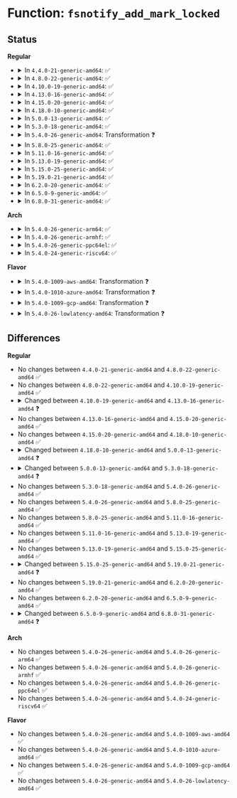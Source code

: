 # Function: <code>fsnotify_add_mark_locked</code>

## Status
<b>Regular</b>
<ul>
<li>
<details>
<summary>In <code>4.4.0-21-generic-amd64</code>: ✅</summary>

```c
int fsnotify_add_mark_locked(struct fsnotify_mark * mark, struct fsnotify_group * group, struct inode * inode, struct vfsmount * mnt, int allow_dups)
```

```json
{
  "name": "fsnotify_add_mark_locked",
  "collision_type": "Unique Global",
  "inline_type": "No",
  "funcs": [
    {
      "addr": 18446744071581272064,
      "name": "fsnotify_add_mark_locked",
      "external": true,
      "loc": "fs/notify/mark.c:336",
      "file": "fs/notify/mark.c",
      "inline": "seen, unknown",
      "caller_inline": [],
      "caller_func": [
        "fs/notify/mark.c:fsnotify_add_mark",
        "fs/notify/dnotify/dnotify.c:fcntl_dirnotify",
        "fs/notify/inotify/inotify_user.c:SyS_inotify_add_watch"
      ]
    }
  ],
  "symbols": [
    {
      "addr": 18446744071581272064,
      "name": "fsnotify_add_mark_locked",
      "section": ".text",
      "bind": "STB_GLOBAL",
      "size": 440
    }
  ]
}
```
</details>
</li>
<li>
<details>
<summary>In <code>4.8.0-22-generic-amd64</code>: ✅</summary>

```c
int fsnotify_add_mark_locked(struct fsnotify_mark * mark, struct fsnotify_group * group, struct inode * inode, struct vfsmount * mnt, int allow_dups)
```

```json
{
  "name": "fsnotify_add_mark_locked",
  "collision_type": "Unique Global",
  "inline_type": "No",
  "funcs": [
    {
      "addr": 18446744071581437584,
      "name": "fsnotify_add_mark_locked",
      "external": true,
      "loc": "fs/notify/mark.c:358",
      "file": "fs/notify/mark.c",
      "inline": "seen, unknown",
      "caller_inline": [],
      "caller_func": [
        "fs/notify/mark.c:fsnotify_add_mark",
        "fs/notify/dnotify/dnotify.c:fcntl_dirnotify",
        "fs/notify/inotify/inotify_user.c:SyS_inotify_add_watch"
      ]
    }
  ],
  "symbols": [
    {
      "addr": 18446744071581437584,
      "name": "fsnotify_add_mark_locked",
      "section": ".text",
      "bind": "STB_GLOBAL",
      "size": 445
    }
  ]
}
```
</details>
</li>
<li>
<details>
<summary>In <code>4.10.0-19-generic-amd64</code>: ✅</summary>

```c
int fsnotify_add_mark_locked(struct fsnotify_mark * mark, struct fsnotify_group * group, struct inode * inode, struct vfsmount * mnt, int allow_dups)
```

```json
{
  "name": "fsnotify_add_mark_locked",
  "collision_type": "Unique Global",
  "inline_type": "No",
  "funcs": [
    {
      "addr": 18446744071581518528,
      "name": "fsnotify_add_mark_locked",
      "external": true,
      "loc": "fs/notify/mark.c:358",
      "file": "fs/notify/mark.c",
      "inline": "seen, unknown",
      "caller_inline": [],
      "caller_func": [
        "kernel/audit_tree.c:tag_mount",
        "kernel/audit_tree.c:untag_chunk",
        "fs/notify/mark.c:fsnotify_add_mark",
        "fs/notify/dnotify/dnotify.c:fcntl_dirnotify",
        "fs/notify/inotify/inotify_user.c:SyS_inotify_add_watch"
      ]
    }
  ],
  "symbols": [
    {
      "addr": 18446744071581518528,
      "name": "fsnotify_add_mark_locked",
      "section": ".text",
      "bind": "STB_GLOBAL",
      "size": 434
    }
  ]
}
```
</details>
</li>
<li>
<details>
<summary>In <code>4.13.0-16-generic-amd64</code>: ✅</summary>

```c
int fsnotify_add_mark_locked(struct fsnotify_mark * mark, struct inode * inode, struct vfsmount * mnt, int allow_dups)
```

```json
{
  "name": "fsnotify_add_mark_locked",
  "collision_type": "Unique Global",
  "inline_type": "No",
  "funcs": [
    {
      "addr": 18446744071581571824,
      "name": "fsnotify_add_mark_locked",
      "external": true,
      "loc": "fs/notify/mark.c:571",
      "file": "fs/notify/mark.c",
      "inline": "seen, unknown",
      "caller_inline": [],
      "caller_func": [
        "kernel/audit_tree.c:tag_mount",
        "kernel/audit_tree.c:untag_chunk",
        "fs/notify/mark.c:fsnotify_add_mark",
        "fs/notify/dnotify/dnotify.c:fcntl_dirnotify",
        "fs/notify/inotify/inotify_user.c:SyS_inotify_add_watch"
      ]
    }
  ],
  "symbols": [
    {
      "addr": 18446744071581571824,
      "name": "fsnotify_add_mark_locked",
      "section": ".text",
      "bind": "STB_GLOBAL",
      "size": 749
    }
  ]
}
```
</details>
</li>
<li>
<details>
<summary>In <code>4.15.0-20-generic-amd64</code>: ✅</summary>

```c
int fsnotify_add_mark_locked(struct fsnotify_mark * mark, struct inode * inode, struct vfsmount * mnt, int allow_dups)
```

```json
{
  "name": "fsnotify_add_mark_locked",
  "collision_type": "Unique Global",
  "inline_type": "No",
  "funcs": [
    {
      "addr": 18446744071581716128,
      "name": "fsnotify_add_mark_locked",
      "external": true,
      "loc": "fs/notify/mark.c:568",
      "file": "fs/notify/mark.c",
      "inline": "seen, unknown",
      "caller_inline": [],
      "caller_func": [
        "kernel/audit_tree.c:tag_mount",
        "kernel/audit_tree.c:untag_chunk",
        "fs/notify/mark.c:fsnotify_add_mark",
        "fs/notify/dnotify/dnotify.c:fcntl_dirnotify",
        "fs/notify/inotify/inotify_user.c:SyS_inotify_add_watch"
      ]
    }
  ],
  "symbols": [
    {
      "addr": 18446744071581716128,
      "name": "fsnotify_add_mark_locked",
      "section": ".text",
      "bind": "STB_GLOBAL",
      "size": 771
    }
  ]
}
```
</details>
</li>
<li>
<details>
<summary>In <code>4.18.0-10-generic-amd64</code>: ✅</summary>

```c
int fsnotify_add_mark_locked(struct fsnotify_mark * mark, struct inode * inode, struct vfsmount * mnt, int allow_dups)
```

```json
{
  "name": "fsnotify_add_mark_locked",
  "collision_type": "Unique Global",
  "inline_type": "No",
  "funcs": [
    {
      "addr": 18446744071581883088,
      "name": "fsnotify_add_mark_locked",
      "external": true,
      "loc": "fs/notify/mark.c:574",
      "file": "fs/notify/mark.c",
      "inline": "seen, unknown",
      "caller_inline": [],
      "caller_func": [
        "kernel/audit_tree.c:tag_mount",
        "kernel/audit_tree.c:untag_chunk",
        "fs/notify/mark.c:fsnotify_add_mark",
        "fs/notify/dnotify/dnotify.c:fcntl_dirnotify",
        "fs/notify/inotify/inotify_user.c:inotify_update_watch"
      ]
    }
  ],
  "symbols": [
    {
      "addr": 18446744071581883088,
      "name": "fsnotify_add_mark_locked",
      "section": ".text",
      "bind": "STB_GLOBAL",
      "size": 761
    }
  ]
}
```
</details>
</li>
<li>
<details>
<summary>In <code>5.0.0-13-generic-amd64</code>: ✅</summary>

```c
int fsnotify_add_mark_locked(struct fsnotify_mark * mark, fsnotify_connp_t * connp, unsigned int type, int allow_dups)
```

```json
{
  "name": "fsnotify_add_mark_locked",
  "collision_type": "Unique Global",
  "inline_type": "No",
  "funcs": [
    {
      "addr": 18446744071581968096,
      "name": "fsnotify_add_mark_locked",
      "external": true,
      "loc": "fs/notify/mark.c:609",
      "file": "fs/notify/mark.c",
      "inline": "seen, unknown",
      "caller_inline": [],
      "caller_func": [
        "kernel/audit_tree.c:tag_mount",
        "fs/notify/mark.c:fsnotify_add_mark",
        "fs/notify/dnotify/dnotify.c:fcntl_dirnotify",
        "fs/notify/inotify/inotify_user.c:inotify_update_watch",
        "fs/notify/fanotify/fanotify_user.c:fanotify_add_mark"
      ]
    }
  ],
  "symbols": [
    {
      "addr": 18446744071581968096,
      "name": "fsnotify_add_mark_locked",
      "section": ".text",
      "bind": "STB_GLOBAL",
      "size": 731
    }
  ]
}
```
</details>
</li>
<li>
<details>
<summary>In <code>5.3.0-18-generic-amd64</code>: ✅</summary>

```c
int fsnotify_add_mark_locked(struct fsnotify_mark * mark, fsnotify_connp_t * connp, unsigned int type, int allow_dups, __kernel_fsid_t * fsid)
```

```json
{
  "name": "fsnotify_add_mark_locked",
  "collision_type": "Unique Global",
  "inline_type": "No",
  "funcs": [
    {
      "addr": 18446744071582101712,
      "name": "fsnotify_add_mark_locked",
      "external": true,
      "loc": "fs/notify/mark.c:636",
      "file": "fs/notify/mark.c",
      "inline": "seen, unknown",
      "caller_inline": [],
      "caller_func": [
        "kernel/audit_tree.c:tag_mount",
        "fs/notify/mark.c:fsnotify_add_mark",
        "fs/notify/dnotify/dnotify.c:fcntl_dirnotify",
        "fs/notify/inotify/inotify_user.c:inotify_update_watch",
        "fs/notify/fanotify/fanotify_user.c:fanotify_add_mark"
      ]
    }
  ],
  "symbols": [
    {
      "addr": 18446744071582101712,
      "name": "fsnotify_add_mark_locked",
      "section": ".text",
      "bind": "STB_GLOBAL",
      "size": 270
    }
  ]
}
```
</details>
</li>
<li>
<details>
<summary>In <code>5.4.0-26-generic-amd64</code>: Transformation ❓</summary>

```c
int fsnotify_add_mark_locked(struct fsnotify_mark * mark, fsnotify_connp_t * connp, unsigned int type, int allow_dups, __kernel_fsid_t * fsid)
```

```json
{
  "name": "fsnotify_add_mark_locked",
  "collision_type": "Unique Global",
  "inline_type": "No",
  "funcs": [
    {
      "addr": 0,
      "name": "fsnotify_add_mark_locked",
      "external": true,
      "loc": "fs/notify/mark.c:636",
      "file": "fs/notify/mark.c",
      "inline": "seen, unknown",
      "caller_inline": [],
      "caller_func": [
        "kernel/audit_tree.c:tag_mount",
        "fs/notify/mark.c:fsnotify_add_mark",
        "fs/notify/dnotify/dnotify.c:fcntl_dirnotify",
        "fs/notify/inotify/inotify_user.c:inotify_update_watch",
        "fs/notify/fanotify/fanotify_user.c:fanotify_add_mark"
      ]
    }
  ],
  "symbols": [
    {
      "addr": 18446744071582180098,
      "name": "fsnotify_add_mark_locked.cold",
      "section": ".text",
      "bind": "STB_LOCAL",
      "size": 60
    },
    {
      "addr": 18446744071582178496,
      "name": "fsnotify_add_mark_locked",
      "section": ".text",
      "bind": "STB_GLOBAL",
      "size": 943
    }
  ]
}
```
</details>
</li>
<li>
<details>
<summary>In <code>5.8.0-25-generic-amd64</code>: ✅</summary>

```c
int fsnotify_add_mark_locked(struct fsnotify_mark * mark, fsnotify_connp_t * connp, unsigned int type, int allow_dups, __kernel_fsid_t * fsid)
```

```json
{
  "name": "fsnotify_add_mark_locked",
  "collision_type": "Unique Global",
  "inline_type": "No",
  "funcs": [
    {
      "addr": 18446744071582416320,
      "name": "fsnotify_add_mark_locked",
      "external": true,
      "loc": "fs/notify/mark.c:640",
      "file": "fs/notify/mark.c",
      "inline": "seen, unknown",
      "caller_inline": [],
      "caller_func": [
        "kernel/audit_tree.c:create_chunk",
        "fs/notify/mark.c:fsnotify_add_mark",
        "fs/notify/dnotify/dnotify.c:fcntl_dirnotify",
        "fs/notify/inotify/inotify_user.c:inotify_new_watch",
        "fs/notify/fanotify/fanotify_user.c:fanotify_add_mark"
      ]
    }
  ],
  "symbols": [
    {
      "addr": 18446744071582416320,
      "name": "fsnotify_add_mark_locked",
      "section": ".text",
      "bind": "STB_GLOBAL",
      "size": 323
    }
  ]
}
```
</details>
</li>
<li>
<details>
<summary>In <code>5.11.0-16-generic-amd64</code>: ✅</summary>

```c
int fsnotify_add_mark_locked(struct fsnotify_mark * mark, fsnotify_connp_t * connp, unsigned int type, int allow_dups, __kernel_fsid_t * fsid)
```

```json
{
  "name": "fsnotify_add_mark_locked",
  "collision_type": "Unique Global",
  "inline_type": "No",
  "funcs": [
    {
      "addr": 18446744071582470448,
      "name": "fsnotify_add_mark_locked",
      "external": true,
      "loc": "fs/notify/mark.c:640",
      "file": "fs/notify/mark.c",
      "inline": "seen, unknown",
      "caller_inline": [],
      "caller_func": [
        "kernel/audit_tree.c:create_chunk",
        "fs/notify/mark.c:fsnotify_add_mark",
        "fs/notify/dnotify/dnotify.c:fcntl_dirnotify",
        "fs/notify/inotify/inotify_user.c:inotify_new_watch",
        "fs/notify/fanotify/fanotify_user.c:fanotify_add_mark"
      ]
    }
  ],
  "symbols": [
    {
      "addr": 18446744071582470448,
      "name": "fsnotify_add_mark_locked",
      "section": ".text",
      "bind": "STB_GLOBAL",
      "size": 323
    }
  ]
}
```
</details>
</li>
<li>
<details>
<summary>In <code>5.13.0-19-generic-amd64</code>: ✅</summary>

```c
int fsnotify_add_mark_locked(struct fsnotify_mark * mark, fsnotify_connp_t * connp, unsigned int type, int allow_dups, __kernel_fsid_t * fsid)
```

```json
{
  "name": "fsnotify_add_mark_locked",
  "collision_type": "Unique Global",
  "inline_type": "No",
  "funcs": [
    {
      "addr": 18446744071582497504,
      "name": "fsnotify_add_mark_locked",
      "external": true,
      "loc": "fs/notify/mark.c:638",
      "file": "fs/notify/mark.c",
      "inline": "seen, unknown",
      "caller_inline": [],
      "caller_func": [
        "kernel/audit_tree.c:create_chunk",
        "fs/notify/mark.c:fsnotify_add_mark",
        "fs/notify/dnotify/dnotify.c:fcntl_dirnotify",
        "fs/notify/inotify/inotify_user.c:inotify_update_watch",
        "fs/notify/fanotify/fanotify_user.c:fanotify_add_mark"
      ]
    }
  ],
  "symbols": [
    {
      "addr": 18446744071582497504,
      "name": "fsnotify_add_mark_locked",
      "section": ".text",
      "bind": "STB_GLOBAL",
      "size": 315
    }
  ]
}
```
</details>
</li>
<li>
<details>
<summary>In <code>5.15.0-25-generic-amd64</code>: ✅</summary>

```c
int fsnotify_add_mark_locked(struct fsnotify_mark * mark, fsnotify_connp_t * connp, unsigned int type, int allow_dups, __kernel_fsid_t * fsid)
```

```json
{
  "name": "fsnotify_add_mark_locked",
  "collision_type": "Unique Global",
  "inline_type": "No",
  "funcs": [
    {
      "addr": 18446744071582812384,
      "name": "fsnotify_add_mark_locked",
      "external": true,
      "loc": "fs/notify/mark.c:667",
      "file": "fs/notify/mark.c",
      "inline": "seen, unknown",
      "caller_inline": [],
      "caller_func": [
        "kernel/audit_tree.c:create_chunk",
        "fs/notify/mark.c:fsnotify_add_mark",
        "fs/notify/dnotify/dnotify.c:fcntl_dirnotify",
        "fs/notify/inotify/inotify_user.c:inotify_update_watch",
        "fs/notify/fanotify/fanotify_user.c:fanotify_add_mark"
      ]
    }
  ],
  "symbols": [
    {
      "addr": 18446744071582812384,
      "name": "fsnotify_add_mark_locked",
      "section": ".text",
      "bind": "STB_GLOBAL",
      "size": 315
    }
  ]
}
```
</details>
</li>
<li>
<details>
<summary>In <code>5.19.0-21-generic-amd64</code>: ✅</summary>

```c
int fsnotify_add_mark_locked(struct fsnotify_mark * mark, fsnotify_connp_t * connp, unsigned int obj_type, int add_flags, __kernel_fsid_t * fsid)
```

```json
{
  "name": "fsnotify_add_mark_locked",
  "collision_type": "Unique Global",
  "inline_type": "No",
  "funcs": [
    {
      "addr": 18446744071583367040,
      "name": "fsnotify_add_mark_locked",
      "external": true,
      "loc": "fs/notify/mark.c:704",
      "file": "fs/notify/mark.c",
      "inline": "seen, unknown",
      "caller_inline": [],
      "caller_func": [
        "kernel/audit_tree.c:create_chunk",
        "fs/notify/mark.c:fsnotify_add_mark",
        "fs/notify/dnotify/dnotify.c:fcntl_dirnotify",
        "fs/notify/inotify/inotify_user.c:inotify_new_watch",
        "fs/notify/fanotify/fanotify_user.c:fanotify_add_mark"
      ]
    }
  ],
  "symbols": [
    {
      "addr": 18446744071583367040,
      "name": "fsnotify_add_mark_locked",
      "section": ".text",
      "bind": "STB_GLOBAL",
      "size": 330
    }
  ]
}
```
</details>
</li>
<li>
<details>
<summary>In <code>6.2.0-20-generic-amd64</code>: ✅</summary>

```c
int fsnotify_add_mark_locked(struct fsnotify_mark * mark, fsnotify_connp_t * connp, unsigned int obj_type, int add_flags, __kernel_fsid_t * fsid)
```

```json
{
  "name": "fsnotify_add_mark_locked",
  "collision_type": "Unique Global",
  "inline_type": "No",
  "funcs": [
    {
      "addr": 18446744071583951120,
      "name": "fsnotify_add_mark_locked",
      "external": true,
      "loc": "fs/notify/mark.c:704",
      "file": "fs/notify/mark.c",
      "inline": "seen, unknown",
      "caller_inline": [],
      "caller_func": [
        "kernel/audit_tree.c:create_chunk",
        "fs/notify/mark.c:fsnotify_add_mark",
        "fs/notify/dnotify/dnotify.c:fcntl_dirnotify",
        "fs/notify/inotify/inotify_user.c:inotify_new_watch",
        "fs/notify/fanotify/fanotify_user.c:fanotify_add_mark"
      ]
    }
  ],
  "symbols": [
    {
      "addr": 18446744071583951120,
      "name": "fsnotify_add_mark_locked",
      "section": ".text",
      "bind": "STB_GLOBAL",
      "size": 330
    }
  ]
}
```
</details>
</li>
<li>
<details>
<summary>In <code>6.5.0-9-generic-amd64</code>: ✅</summary>

```c
int fsnotify_add_mark_locked(struct fsnotify_mark * mark, fsnotify_connp_t * connp, unsigned int obj_type, int add_flags, __kernel_fsid_t * fsid)
```

```json
{
  "name": "fsnotify_add_mark_locked",
  "collision_type": "Unique Global",
  "inline_type": "No",
  "funcs": [
    {
      "addr": 18446744071584174416,
      "name": "fsnotify_add_mark_locked",
      "external": true,
      "loc": "fs/notify/mark.c:704",
      "file": "fs/notify/mark.c",
      "inline": "seen, unknown",
      "caller_inline": [],
      "caller_func": [
        "kernel/audit_tree.c:create_chunk",
        "fs/notify/mark.c:fsnotify_add_mark",
        "fs/notify/dnotify/dnotify.c:fcntl_dirnotify",
        "fs/notify/inotify/inotify_user.c:inotify_new_watch",
        "fs/notify/fanotify/fanotify_user.c:fanotify_add_mark"
      ]
    }
  ],
  "symbols": [
    {
      "addr": 18446744071584174416,
      "name": "fsnotify_add_mark_locked",
      "section": ".text",
      "bind": "STB_GLOBAL",
      "size": 330
    }
  ]
}
```
</details>
</li>
<li>
<details>
<summary>In <code>6.8.0-31-generic-amd64</code>: ✅</summary>

```c
int fsnotify_add_mark_locked(struct fsnotify_mark * mark, fsnotify_connp_t * connp, unsigned int obj_type, int add_flags)
```

```json
{
  "name": "fsnotify_add_mark_locked",
  "collision_type": "Unique Global",
  "inline_type": "No",
  "funcs": [
    {
      "addr": 18446744071584388400,
      "name": "fsnotify_add_mark_locked",
      "external": true,
      "loc": "fs/notify/mark.c:669",
      "file": "fs/notify/mark.c",
      "inline": "seen, unknown",
      "caller_inline": [],
      "caller_func": [
        "kernel/audit_tree.c:create_chunk",
        "fs/notify/mark.c:fsnotify_add_mark",
        "fs/notify/dnotify/dnotify.c:fcntl_dirnotify",
        "fs/notify/inotify/inotify_user.c:inotify_new_watch",
        "fs/notify/fanotify/fanotify_user.c:fanotify_add_new_mark"
      ]
    }
  ],
  "symbols": [
    {
      "addr": 18446744071584388400,
      "name": "fsnotify_add_mark_locked",
      "section": ".text",
      "bind": "STB_GLOBAL",
      "size": 319
    }
  ]
}
```
</details>
</li>
</ul>
<b>Arch</b>
<ul>
<li>
<details>
<summary>In <code>5.4.0-26-generic-arm64</code>: ✅</summary>

```c
int fsnotify_add_mark_locked(struct fsnotify_mark * mark, fsnotify_connp_t * connp, unsigned int type, int allow_dups, __kernel_fsid_t * fsid)
```

```json
{
  "name": "fsnotify_add_mark_locked",
  "collision_type": "Unique Global",
  "inline_type": "No",
  "funcs": [
    {
      "addr": 18446603336493737056,
      "name": "fsnotify_add_mark_locked",
      "external": true,
      "loc": "fs/notify/mark.c:636",
      "file": "fs/notify/mark.c",
      "inline": "seen, unknown",
      "caller_inline": [],
      "caller_func": [
        "kernel/audit_tree.c:tag_mount",
        "fs/notify/mark.c:fsnotify_add_mark",
        "fs/notify/dnotify/dnotify.c:fcntl_dirnotify",
        "fs/notify/inotify/inotify_user.c:__arm64_sys_inotify_add_watch",
        "fs/notify/fanotify/fanotify_user.c:fanotify_add_mark"
      ]
    }
  ],
  "symbols": [
    {
      "addr": 18446603336493737056,
      "name": "fsnotify_add_mark_locked",
      "section": ".text",
      "bind": "STB_GLOBAL",
      "size": 556
    }
  ]
}
```
</details>
</li>
<li>
<details>
<summary>In <code>5.4.0-26-generic-armhf</code>: ✅</summary>

```c
int fsnotify_add_mark_locked(struct fsnotify_mark * mark, fsnotify_connp_t * connp, unsigned int type, int allow_dups, __kernel_fsid_t * fsid)
```

```json
{
  "name": "fsnotify_add_mark_locked",
  "collision_type": "Unique Global",
  "inline_type": "No",
  "funcs": [
    {
      "addr": 3227261176,
      "name": "fsnotify_add_mark_locked",
      "external": true,
      "loc": "fs/notify/mark.c:636",
      "file": "fs/notify/mark.c",
      "inline": "seen, unknown",
      "caller_inline": [],
      "caller_func": [
        "kernel/audit_tree.c:tag_mount",
        "fs/notify/mark.c:fsnotify_add_mark",
        "fs/notify/dnotify/dnotify.c:fcntl_dirnotify",
        "fs/notify/inotify/inotify_user.c:__se_sys_inotify_add_watch",
        "fs/notify/fanotify/fanotify_user.c:fanotify_add_mark"
      ]
    }
  ],
  "symbols": [
    {
      "addr": 3227261176,
      "name": "fsnotify_add_mark_locked",
      "section": ".text",
      "bind": "STB_GLOBAL",
      "size": 364
    }
  ]
}
```
</details>
</li>
<li>
<details>
<summary>In <code>5.4.0-26-generic-ppc64el</code>: ✅</summary>

```c
int fsnotify_add_mark_locked(struct fsnotify_mark * mark, fsnotify_connp_t * connp, unsigned int type, int allow_dups, __kernel_fsid_t * fsid)
```

```json
{
  "name": "fsnotify_add_mark_locked",
  "collision_type": "Unique Global",
  "inline_type": "No",
  "funcs": [
    {
      "addr": 13835058055287346624,
      "name": "fsnotify_add_mark_locked",
      "external": true,
      "loc": "fs/notify/mark.c:636",
      "file": "fs/notify/mark.c",
      "inline": "seen, unknown",
      "caller_inline": [],
      "caller_func": [
        "kernel/audit_tree.c:tag_mount",
        "fs/notify/mark.c:fsnotify_add_mark",
        "fs/notify/dnotify/dnotify.c:fcntl_dirnotify",
        "fs/notify/inotify/inotify_user.c:__se_sys_inotify_add_watch",
        "fs/notify/fanotify/fanotify_user.c:fanotify_add_mark"
      ]
    }
  ],
  "symbols": [
    {
      "addr": 13835058055287346624,
      "name": "fsnotify_add_mark_locked",
      "section": ".text",
      "bind": "STB_GLOBAL",
      "size": 652
    }
  ]
}
```
</details>
</li>
<li>
<details>
<summary>In <code>5.4.0-24-generic-riscv64</code>: ✅</summary>

```c
int fsnotify_add_mark_locked(struct fsnotify_mark * mark, fsnotify_connp_t * connp, unsigned int type, int allow_dups, __kernel_fsid_t * fsid)
```

```json
{
  "name": "fsnotify_add_mark_locked",
  "collision_type": "Unique Global",
  "inline_type": "No",
  "funcs": [
    {
      "addr": 18446743936273345760,
      "name": "fsnotify_add_mark_locked",
      "external": true,
      "loc": "fs/notify/mark.c:636",
      "file": "fs/notify/mark.c",
      "inline": "seen, unknown",
      "caller_inline": [],
      "caller_func": [
        "kernel/audit_tree.c:tag_mount",
        "fs/notify/mark.c:fsnotify_add_mark",
        "fs/notify/dnotify/dnotify.c:fcntl_dirnotify",
        "fs/notify/inotify/inotify_user.c:__se_sys_inotify_add_watch",
        "fs/notify/fanotify/fanotify_user.c:fanotify_add_mark"
      ]
    }
  ],
  "symbols": [
    {
      "addr": 18446743936273345760,
      "name": "fsnotify_add_mark_locked",
      "section": ".text",
      "bind": "STB_GLOBAL",
      "size": 380
    }
  ]
}
```
</details>
</li>
</ul>
<b>Flavor</b>
<ul>
<li>
<details>
<summary>In <code>5.4.0-1009-aws-amd64</code>: Transformation ❓</summary>

```c
int fsnotify_add_mark_locked(struct fsnotify_mark * mark, fsnotify_connp_t * connp, unsigned int type, int allow_dups, __kernel_fsid_t * fsid)
```

```json
{
  "name": "fsnotify_add_mark_locked",
  "collision_type": "Unique Global",
  "inline_type": "No",
  "funcs": [
    {
      "addr": 0,
      "name": "fsnotify_add_mark_locked",
      "external": true,
      "loc": "fs/notify/mark.c:636",
      "file": "fs/notify/mark.c",
      "inline": "seen, unknown",
      "caller_inline": [],
      "caller_func": [
        "kernel/audit_tree.c:tag_mount",
        "fs/notify/mark.c:fsnotify_add_mark",
        "fs/notify/dnotify/dnotify.c:fcntl_dirnotify",
        "fs/notify/inotify/inotify_user.c:inotify_update_watch",
        "fs/notify/fanotify/fanotify_user.c:fanotify_add_mark"
      ]
    }
  ],
  "symbols": [
    {
      "addr": 18446744071582148834,
      "name": "fsnotify_add_mark_locked.cold",
      "section": ".text",
      "bind": "STB_LOCAL",
      "size": 60
    },
    {
      "addr": 18446744071582147232,
      "name": "fsnotify_add_mark_locked",
      "section": ".text",
      "bind": "STB_GLOBAL",
      "size": 943
    }
  ]
}
```
</details>
</li>
<li>
<details>
<summary>In <code>5.4.0-1010-azure-amd64</code>: Transformation ❓</summary>

```c
int fsnotify_add_mark_locked(struct fsnotify_mark * mark, fsnotify_connp_t * connp, unsigned int type, int allow_dups, __kernel_fsid_t * fsid)
```

```json
{
  "name": "fsnotify_add_mark_locked",
  "collision_type": "Unique Global",
  "inline_type": "No",
  "funcs": [
    {
      "addr": 0,
      "name": "fsnotify_add_mark_locked",
      "external": true,
      "loc": "fs/notify/mark.c:636",
      "file": "fs/notify/mark.c",
      "inline": "seen, unknown",
      "caller_inline": [],
      "caller_func": [
        "kernel/audit_tree.c:tag_mount",
        "fs/notify/mark.c:fsnotify_add_mark",
        "fs/notify/dnotify/dnotify.c:fcntl_dirnotify",
        "fs/notify/inotify/inotify_user.c:inotify_update_watch",
        "fs/notify/fanotify/fanotify_user.c:fanotify_add_mark"
      ]
    }
  ],
  "symbols": [
    {
      "addr": 18446744071582086274,
      "name": "fsnotify_add_mark_locked.cold",
      "section": ".text",
      "bind": "STB_LOCAL",
      "size": 60
    },
    {
      "addr": 18446744071582084672,
      "name": "fsnotify_add_mark_locked",
      "section": ".text",
      "bind": "STB_GLOBAL",
      "size": 943
    }
  ]
}
```
</details>
</li>
<li>
<details>
<summary>In <code>5.4.0-1009-gcp-amd64</code>: Transformation ❓</summary>

```c
int fsnotify_add_mark_locked(struct fsnotify_mark * mark, fsnotify_connp_t * connp, unsigned int type, int allow_dups, __kernel_fsid_t * fsid)
```

```json
{
  "name": "fsnotify_add_mark_locked",
  "collision_type": "Unique Global",
  "inline_type": "No",
  "funcs": [
    {
      "addr": 0,
      "name": "fsnotify_add_mark_locked",
      "external": true,
      "loc": "fs/notify/mark.c:636",
      "file": "fs/notify/mark.c",
      "inline": "seen, unknown",
      "caller_inline": [],
      "caller_func": [
        "kernel/audit_tree.c:tag_mount",
        "fs/notify/mark.c:fsnotify_add_mark",
        "fs/notify/dnotify/dnotify.c:fcntl_dirnotify",
        "fs/notify/inotify/inotify_user.c:inotify_update_watch",
        "fs/notify/fanotify/fanotify_user.c:fanotify_add_mark"
      ]
    }
  ],
  "symbols": [
    {
      "addr": 18446744071582139314,
      "name": "fsnotify_add_mark_locked.cold",
      "section": ".text",
      "bind": "STB_LOCAL",
      "size": 60
    },
    {
      "addr": 18446744071582137712,
      "name": "fsnotify_add_mark_locked",
      "section": ".text",
      "bind": "STB_GLOBAL",
      "size": 943
    }
  ]
}
```
</details>
</li>
<li>
<details>
<summary>In <code>5.4.0-26-lowlatency-amd64</code>: Transformation ❓</summary>

```c
int fsnotify_add_mark_locked(struct fsnotify_mark * mark, fsnotify_connp_t * connp, unsigned int type, int allow_dups, __kernel_fsid_t * fsid)
```

```json
{
  "name": "fsnotify_add_mark_locked",
  "collision_type": "Unique Global",
  "inline_type": "No",
  "funcs": [
    {
      "addr": 0,
      "name": "fsnotify_add_mark_locked",
      "external": true,
      "loc": "fs/notify/mark.c:636",
      "file": "fs/notify/mark.c",
      "inline": "seen, unknown",
      "caller_inline": [],
      "caller_func": [
        "kernel/audit_tree.c:tag_mount",
        "fs/notify/mark.c:fsnotify_add_mark",
        "fs/notify/dnotify/dnotify.c:fcntl_dirnotify",
        "fs/notify/inotify/inotify_user.c:inotify_update_watch",
        "fs/notify/fanotify/fanotify_user.c:fanotify_add_mark"
      ]
    }
  ],
  "symbols": [
    {
      "addr": 18446744071582212388,
      "name": "fsnotify_add_mark_locked.cold",
      "section": ".text",
      "bind": "STB_LOCAL",
      "size": 76
    },
    {
      "addr": 18446744071582210720,
      "name": "fsnotify_add_mark_locked",
      "section": ".text",
      "bind": "STB_GLOBAL",
      "size": 971
    }
  ]
}
```
</details>
</li>
</ul>

## Differences
<b>Regular</b>
<ul>
<li>
No changes between <code>4.4.0-21-generic-amd64</code> and <code>4.8.0-22-generic-amd64</code> ✅
</li>
<li>
No changes between <code>4.8.0-22-generic-amd64</code> and <code>4.10.0-19-generic-amd64</code> ✅
</li>
<li>
<details>
<summary>Changed between <code>4.10.0-19-generic-amd64</code> and <code>4.13.0-16-generic-amd64</code> ❓</summary>
<ul>
<li>
<b>Param removed. </b>
<code>struct fsnotify_group * group</code>
</li>
<li>
<b>Param reordered. </b>
<code>mark, group, inode, mnt, allow_dups</code> ➡️ <code>mark, inode, mnt, allow_dups</code>
</li>
</ul>
</details>
</li>
<li>
No changes between <code>4.13.0-16-generic-amd64</code> and <code>4.15.0-20-generic-amd64</code> ✅
</li>
<li>
No changes between <code>4.15.0-20-generic-amd64</code> and <code>4.18.0-10-generic-amd64</code> ✅
</li>
<li>
<details>
<summary>Changed between <code>4.18.0-10-generic-amd64</code> and <code>5.0.0-13-generic-amd64</code> ❓</summary>
<ul>
<li>
<b>Param added. </b>
<code>fsnotify_connp_t * connp</code>
</li>
<li>
<b>Param added. </b>
<code>unsigned int type</code>
</li>
<li>
<b>Param removed. </b>
<code>struct inode * inode</code>
</li>
<li>
<b>Param removed. </b>
<code>struct vfsmount * mnt</code>
</li>
</ul>
</details>
</li>
<li>
<details>
<summary>Changed between <code>5.0.0-13-generic-amd64</code> and <code>5.3.0-18-generic-amd64</code> ❓</summary>
<ul>
<li>
<b>Param added. </b>
<code>__kernel_fsid_t * fsid</code>
</li>
</ul>
</details>
</li>
<li>
No changes between <code>5.3.0-18-generic-amd64</code> and <code>5.4.0-26-generic-amd64</code> ✅
</li>
<li>
No changes between <code>5.4.0-26-generic-amd64</code> and <code>5.8.0-25-generic-amd64</code> ✅
</li>
<li>
No changes between <code>5.8.0-25-generic-amd64</code> and <code>5.11.0-16-generic-amd64</code> ✅
</li>
<li>
No changes between <code>5.11.0-16-generic-amd64</code> and <code>5.13.0-19-generic-amd64</code> ✅
</li>
<li>
No changes between <code>5.13.0-19-generic-amd64</code> and <code>5.15.0-25-generic-amd64</code> ✅
</li>
<li>
<details>
<summary>Changed between <code>5.15.0-25-generic-amd64</code> and <code>5.19.0-21-generic-amd64</code> ❓</summary>
<ul>
<li>
<b>Param added. </b>
<code>unsigned int obj_type</code>
</li>
<li>
<b>Param added. </b>
<code>int add_flags</code>
</li>
<li>
<b>Param removed. </b>
<code>unsigned int type</code>
</li>
<li>
<b>Param removed. </b>
<code>int allow_dups</code>
</li>
</ul>
</details>
</li>
<li>
No changes between <code>5.19.0-21-generic-amd64</code> and <code>6.2.0-20-generic-amd64</code> ✅
</li>
<li>
No changes between <code>6.2.0-20-generic-amd64</code> and <code>6.5.0-9-generic-amd64</code> ✅
</li>
<li>
<details>
<summary>Changed between <code>6.5.0-9-generic-amd64</code> and <code>6.8.0-31-generic-amd64</code> ❓</summary>
<ul>
<li>
<b>Param removed. </b>
<code>__kernel_fsid_t * fsid</code>
</li>
</ul>
</details>
</li>
</ul>
<b>Arch</b>
<ul>
<li>
No changes between <code>5.4.0-26-generic-amd64</code> and <code>5.4.0-26-generic-arm64</code> ✅
</li>
<li>
No changes between <code>5.4.0-26-generic-amd64</code> and <code>5.4.0-26-generic-armhf</code> ✅
</li>
<li>
No changes between <code>5.4.0-26-generic-amd64</code> and <code>5.4.0-26-generic-ppc64el</code> ✅
</li>
<li>
No changes between <code>5.4.0-26-generic-amd64</code> and <code>5.4.0-24-generic-riscv64</code> ✅
</li>
</ul>
<b>Flavor</b>
<ul>
<li>
No changes between <code>5.4.0-26-generic-amd64</code> and <code>5.4.0-1009-aws-amd64</code> ✅
</li>
<li>
No changes between <code>5.4.0-26-generic-amd64</code> and <code>5.4.0-1010-azure-amd64</code> ✅
</li>
<li>
No changes between <code>5.4.0-26-generic-amd64</code> and <code>5.4.0-1009-gcp-amd64</code> ✅
</li>
<li>
No changes between <code>5.4.0-26-generic-amd64</code> and <code>5.4.0-26-lowlatency-amd64</code> ✅
</li>
</ul>
